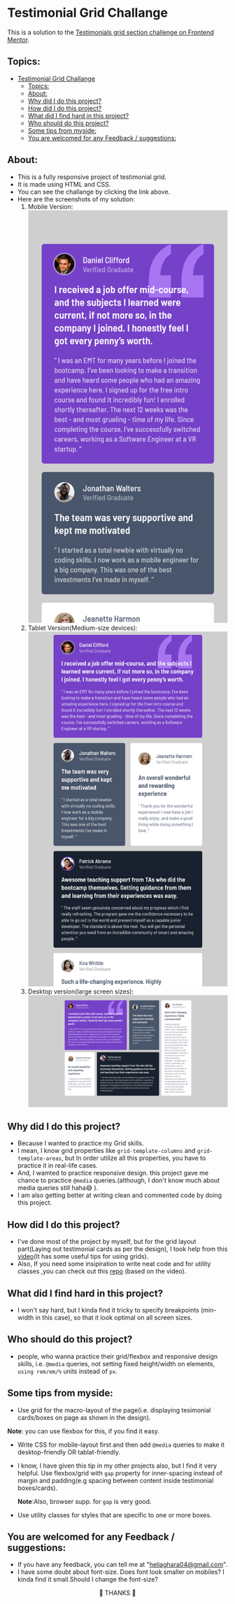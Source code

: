 # Testimonial Grid Challange

This is a solution to the [Testimonials grid section challenge on Frontend Mentor](https://www.frontendmentor.io/challenges/testimonials-grid-section-Nnw6J7Un7). 

## Topics:

- [Testimonial Grid Challange](#testimonial-grid-challange)
  - [Topics:](#topics)
  - [About:](#about)
  - [Why did I do  this project?](#why-did-i-do--this-project)
  - [How did I do this project?](#how-did-i-do-this-project)
  - [What did I find hard in this project?](#what-did-i-find-hard-in-this-project)
  - [Who should do this project?](#who-should-do-this-project)
  - [Some tips from myside:](#some-tips-from-myside)
  - [You are welcomed for any Feedback / suggestions:](#you-are-welcomed-for-any-feedback--suggestions)

## About:

- This is a fully responsive project of testimonial grid.
- It is made using HTML and CSS.
- You can see the challange by clicking the link above. 
- Here are the screenshots of my solution:
   1. Mobile Version:
        ![Mobile version](solutions/Mobile-version.png "Mobile Version")
   2. Tablet Version(Medium-size devices):
        ![Tablet Version](solutions/Tablet%20version.png)
   3. Desktop version(large screen sizes):
        ![Desktop Version](solutions/desktop%20version.png )


## Why did I do  this project?

  - Because I wanted to practice my Grid skills.
  - I mean, I know grid properties like `grid-template-columns` and `grid-template-areas`, but In order utilize all this properties, you have to practice it in real-life cases.
  - And, I wamted to practice responsive design. this project gave me chance to practice `@media` queries.(although, I don't know much about media queries still haha😅 ).
- I am also getting better at writing clean and commented code by doing this project. 

## How did I do this project?

- I've done most of the project by myself, but for the grid layout part(Laying out testimonial cards as per the design), I took help from this [video](https://youtube.com/watch?v=rg7Fvvl3taU&si=EnSIkaIECMiOmarE)(It has some useful tips for using grids).
- Also, If you need some insipiration to write neat code and for utility classes ,you can check out this [repo](https://github.com/kevin-powell/learn-grid-the-easy-way) (based on the video).

## What did I find hard in this project?

- I won't say hard, but I kinda find it tricky to specify breakpoints (min-width in this case), so that it look optimal on all screen sizes.

## Who should do this project?

- people, who wanna practice their grid/flexbox and responsive design skills, i.e. `@media` queries, not setting fixed height/width on elements, `using rem/em/%` units instead of `px`.

## Some tips from myside:

- Use grid for the macro-layout of the page(i.e. displaying tesimonial cards/boxes on page as shown in the design).  

**Note**: you can use flexbox for this, if you find it easy.

- Write CSS for mobile-layout first and then add `@media` queries to make it desktop-friendly OR tablat-friendly. 

- I know, I have given this tip in my other projects also, but I find it very helpful. Use flexbox/grid with `gap` property for inner-spacing instead of margin and padding(e.g spacing between content inside testimonial boxes/cards).
  
   **Note**:Also, browser supp. for `gap` is very good.

- Use utility classes for styles that are specific to one or more boxes.

## You are welcomed for any Feedback / suggestions:

- If you have any feedback, you can tell me at "heliaghara04@gmail.com".
- I have some doubt about font-size. Does font look smaller on mobiles? I kinda find it small.Should I change the font-size?

<p align=center >🙏 THANKS 🙏</p>